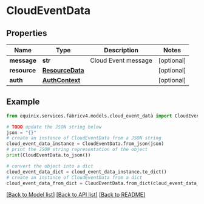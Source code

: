# CloudEventData


## Properties

Name | Type | Description | Notes
------------ | ------------- | ------------- | -------------
**message** | **str** | Cloud Event message | [optional] 
**resource** | [**ResourceData**](ResourceData.md) |  | [optional] 
**auth** | [**AuthContext**](AuthContext.md) |  | [optional] 

## Example

```python
from equinix.services.fabricv4.models.cloud_event_data import CloudEventData

# TODO update the JSON string below
json = "{}"
# create an instance of CloudEventData from a JSON string
cloud_event_data_instance = CloudEventData.from_json(json)
# print the JSON string representation of the object
print(CloudEventData.to_json())

# convert the object into a dict
cloud_event_data_dict = cloud_event_data_instance.to_dict()
# create an instance of CloudEventData from a dict
cloud_event_data_from_dict = CloudEventData.from_dict(cloud_event_data_dict)
```
[[Back to Model list]](../README.md#documentation-for-models) [[Back to API list]](../README.md#documentation-for-api-endpoints) [[Back to README]](../README.md)


